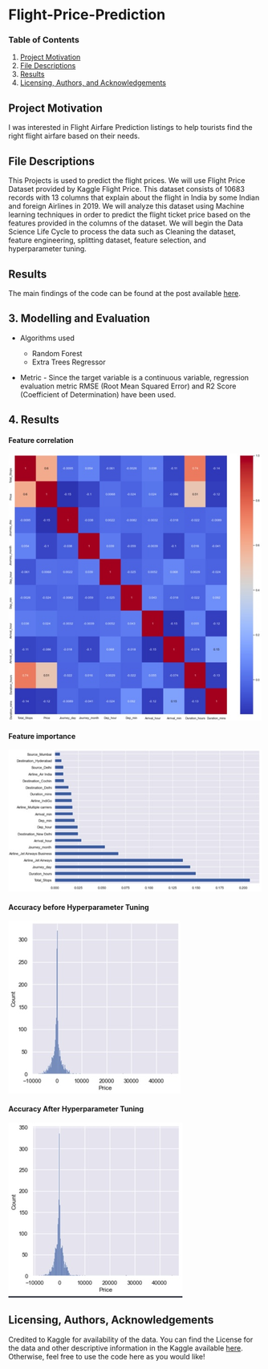 # Flight-Price-Prediction

### Table of Contents

1. [Project Motivation](#motivation)
2. [File Descriptions](#files)
3. [Results](#results)
4. [Licensing, Authors, and Acknowledgements](#licensing)

## Project Motivation<a name="motivation"></a>

I was interested in Flight Airfare Prediction listings to help tourists find the right flight airfare based on their needs.

## File Descriptions <a name="files"></a>

This Projects is used to predict the flight prices. We will use Flight Price Dataset provided by Kaggle Flight Price. This dataset consists of 10683 records with 13 columns that explain about the flight in India by some Indian and foreign Airlines in 2019. We will analyze this dataset using Machine learning techniques in order to predict the flight ticket price based on the features provided in the columns of the dataset. We will begin the Data Science Life Cycle to process the data such as Cleaning the dataset, feature engineering, splitting dataset, feature selection, and hyperparameter tuning.

## Results<a name="results"></a>

The main findings of the code can be found at the post available [here](https://medium.com/@naiborhujosua/predicting-airfare-price-using-machine-learning-techniques-bf3a13ad07d1).

## 3. Modelling and Evaluation

* Algorithms used
  * Random Forest
  * Extra Trees Regressor


* Metric - Since the target variable is a continuous variable, regression evaluation metric RMSE (Root Mean Squared Error) and R2 Score (Coefficient of Determination) have been used.

## 4. Results

#### Feature correlation
![Feature correlation](https://github.com/naiborhujosua/Flight-Price-Prediction/blob/master/Feature_correlation.jpeg)
#### Feature importance
![Feature importance](https://github.com/naiborhujosua/Flight-Price-Prediction/blob/master/Feature_Importance.jpeg)
#### Accuracy before Hyperparameter Tuning
![Final Comparison](https://github.com/naiborhujosua/Flight-Price-Prediction/blob/master/accuracy_before_tuning.jpeg)
#### Accuracy After Hyperparameter Tuning
![Final Comparison](https://github.com/naiborhujosua/Flight-Price-Prediction/blob/master/accuracy_after_tuning.jpeg)

## Licensing, Authors, Acknowledgements<a name="licensing"></a>

Credited to Kaggle for availability of the data. You can find the License for the data and other descriptive information in the Kaggle available [here](https://www.kaggle.com/nikhilmittal/flight-fare-prediction-mh). Otherwise, feel free to use the code here as you would like! 
